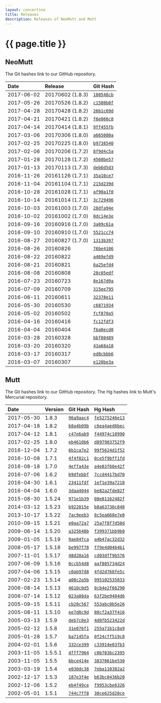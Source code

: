 ```yaml
---
layout: concertina
title: Releases
description: Releases of NeoMutt and Mutt
---
```


# {{ page.title }}

## NeoMutt

The Git hashes link to our GitHub repository.

| Date       | Release          | Git Hash                                                         |
| :--------- | :--------------- | :--------------------------------------------------------------- |
| 2017-06-02 | 20170602 (1.8.3) | [`180546cb`](https://github.com/neomutt/neomutt/commit/180546cb) |
| 2017-05-26 | 20170526 (1.8.2) | [`c1580b0f`](https://github.com/neomutt/neomutt/commit/c1580b0f) |
| 2017-04-28 | 20170428 (1.8.2) | [`26b1c69d`](https://github.com/neomutt/neomutt/commit/26b1c69d) |
| 2017-04-21 | 20170421 (1.8.2) | [`f6e066c8`](https://github.com/neomutt/neomutt/commit/f6e066c8) |
| 2017-04-14 | 20170414 (1.8.1) | [`9ff455fb`](https://github.com/neomutt/neomutt/commit/9ff455fb) |
| 2017-03-06 | 20170306 (1.8.0) | [`a665080a`](https://github.com/neomutt/neomutt/commit/a665080a) |
| 2017-02-25 | 20170225 (1.8.0) | [`b9738540`](https://github.com/neomutt/neomutt/commit/b9738540) |
| 2017-02-06 | 20170206 (1.7.2) | [`8f9d4c5a`](https://github.com/neomutt/neomutt/commit/8f9d4c5a) |
| 2017-01-28 | 20170128 (1.7.2) | [`4560be57`](https://github.com/neomutt/neomutt/commit/4560be57) |
| 2017-01-13 | 20170113 (1.7.3) | [`deb6d5d3`](https://github.com/neomutt/neomutt/commit/deb6d5d3) |
| 2016-11-26 | 20161126 (1.7.1) | [`35a10ce7`](https://github.com/neomutt/neomutt/commit/35a10ce7) |
| 2016-11-04 | 20161104 (1.7.1) | [`215d239d`](https://github.com/neomutt/neomutt/commit/215d239d) |
| 2016-10-28 | 20161028 (1.7.1) | [`af90a1f0`](https://github.com/neomutt/neomutt/commit/af90a1f0) |
| 2016-10-14 | 20161014 (1.7.1) | [`3c729496`](https://github.com/neomutt/neomutt/commit/3c729496) |
| 2016-10-03 | 20161003 (1.7.0) | [`28dfa94e`](https://github.com/neomutt/neomutt/commit/28dfa94e) |
| 2016-10-02 | 20161002 (1.7.0) | [`0dc14e3e`](https://github.com/neomutt/neomutt/commit/0dc14e3e) |
| 2016-09-16 | 20160916 (1.7.0) | [`3a09c61a`](https://github.com/neomutt/neomutt/commit/3a09c61a) |
| 2016-09-10 | 20160910 (1.7.0) | [`5521cc74`](https://github.com/neomutt/neomutt/commit/5521cc74) |
| 2016-08-27 | 20160827 (1.7.0) | [`1313b397`](https://github.com/neomutt/neomutt/commit/1313b397) |
| 2016-08-26 | 20160826         | [`76be4106`](https://github.com/neomutt/neomutt/commit/76be4106) |
| 2016-08-22 | 20160822         | [`a469efd9`](https://github.com/neomutt/neomutt/commit/a469efd9) |
| 2016-08-21 | 20160821         | [`6a25efd4`](https://github.com/neomutt/neomutt/commit/6a25efd4) |
| 2016-08-08 | 20160808         | [`28c05edf`](https://github.com/neomutt/neomutt/commit/28c05edf) |
| 2016-07-23 | 20160723         | [`8e167d9a`](https://github.com/neomutt/neomutt/commit/8e167d9a) |
| 2016-07-09 | 20160709         | [`315ee795`](https://github.com/neomutt/neomutt/commit/315ee795) |
| 2016-06-11 | 20160611         | [`32378e11`](https://github.com/neomutt/neomutt/commit/32378e11) |
| 2016-05-30 | 20160530         | [`c6871934`](https://github.com/neomutt/neomutt/commit/c6871934) |
| 2016-05-02 | 20160502         | [`fcf870a5`](https://github.com/neomutt/neomutt/commit/fcf870a5) |
| 2016-04-16 | 20160416         | [`fc12fdf3`](https://github.com/neomutt/neomutt/commit/fc12fdf3) |
| 2016-04-04 | 20160404         | [`fba0ecd8`](https://github.com/neomutt/neomutt/commit/fba0ecd8) |
| 2016-03-28 | 20160328         | [`bbf00489`](https://github.com/neomutt/neomutt/commit/bbf00489) |
| 2016-03-20 | 20160320         | [`43a68a18`](https://github.com/neomutt/neomutt/commit/43a68a18) |
| 2016-03-17 | 20160317         | [`ed8cbbb6`](https://github.com/neomutt/neomutt/commit/ed8cbbb6) |
| 2016-03-07 | 20160307         | [`e120be3a`](https://github.com/neomutt/neomutt/commit/e120be3a) |

## Mutt

The Git hashes link to our GitHub repository.
The Hg hashes link to Mutt's Mercurial repository.

| Date       | Version | Git Hash                                                       | Hg Hash                                                         |
| :--------- | :------ | :------------------------------------------------------------- | :-------------------------------------------------------------- |
| 2017-05-30 | 1.8.3   | [`96a9aac4`](https://github.com/neomutt/neomutt/commit/96a9aac4) | [`fe5275246e13`](https://dev.mutt.org/hg/mutt/rev/fe5275246e13) |
| 2017-04-18 | 1.8.2   | [`b8a4b09b`](https://github.com/neomutt/neomutt/commit/b8a4b09b) | [`c6ea4aed6bec`](https://dev.mutt.org/hg/mutt/rev/c6ea4aed6bec) |
| 2017-04-12 | 1.8.1   | [`c47e6ab9`](https://github.com/neomutt/neomutt/commit/c47e6ab9) | [`f44974c10990`](https://dev.mutt.org/hg/mutt/rev/f44974c10990) |
| 2017-02-25 | 1.8.0   | [`eb4610b6`](https://github.com/neomutt/neomutt/commit/eb4610b6) | [`d897983752f9`](https://dev.mutt.org/hg/mutt/rev/d897983752f9) |
| 2016-12-04 | 1.7.2   | [`6b1ca7e2`](https://github.com/neomutt/neomutt/commit/6b1ca7e2) | [`99f5624d1f52`](https://dev.mutt.org/hg/mutt/rev/99f5624d1f52) |
| 2016-10-08 | 1.7.1   | [`4f4f02c1`](https://github.com/neomutt/neomutt/commit/4f4f02c1) | [`0ce5f9bff1fd`](https://dev.mutt.org/hg/mutt/rev/0ce5f9bff1fd) |
| 2016-08-18 | 1.7.0   | [`4effa43e`](https://github.com/neomutt/neomutt/commit/4effa43e) | [`a4e83f60e42f`](https://dev.mutt.org/hg/mutt/rev/a4e83f60e42f) |
| 2016-07-06 | 1.6.2   | [`b9dfebbf`](https://github.com/neomutt/neomutt/commit/b9dfebbf) | [`7ccd4417bd70`](https://dev.mutt.org/hg/mutt/rev/7ccd4417bd70) |
| 2016-04-30 | 1.6.1   | [`23411fdf`](https://github.com/neomutt/neomutt/commit/23411fdf) | [`1ef1e39a7218`](https://dev.mutt.org/hg/mutt/rev/1ef1e39a7218) |
| 2016-04-04 | 1.6.0   | [`3daa4044`](https://github.com/neomutt/neomutt/commit/3daa4044) | [`be82a2fde82f`](https://dev.mutt.org/hg/mutt/rev/be82a2fde82f) |
| 2015-08-30 | 1.5.24  | [`971e1b39`](https://github.com/neomutt/neomutt/commit/971e1b39) | [`08e81162482f`](https://dev.mutt.org/hg/mutt/rev/08e81162482f) |
| 2014-03-12 | 1.5.23  | [`b922015e`](https://github.com/neomutt/neomutt/commit/b922015e) | [`b8a63730c848`](https://dev.mutt.org/hg/mutt/rev/b8a63730c848) |
| 2013-10-17 | 1.5.22  | [`7ac9eeb3`](https://github.com/neomutt/neomutt/commit/7ac9eeb3) | [`8c5ea668e7e0`](https://dev.mutt.org/hg/mutt/rev/8c5ea668e7e0) |
| 2010-09-15 | 1.5.21  | [`e0aa72a7`](https://github.com/neomutt/neomutt/commit/e0aa72a7) | [`25a7f8f7d50d`](https://dev.mutt.org/hg/mutt/rev/25a7f8f7d50d) |
| 2009-06-14 | 1.5.20  | [`a325648b`](https://github.com/neomutt/neomutt/commit/a325648b) | [`f399371bb9b0`](https://dev.mutt.org/hg/mutt/rev/f399371bb9b0) |
| 2009-01-05 | 1.5.19  | [`9ae84fca`](https://github.com/neomutt/neomutt/commit/9ae84fca) | [`a4b47ac32d32`](https://dev.mutt.org/hg/mutt/rev/a4b47ac32d32) |
| 2008-05-17 | 1.5.18  | [`be997f78`](https://github.com/neomutt/neomutt/commit/be997f78) | [`ff9e4d0464b1`](https://dev.mutt.org/hg/mutt/rev/ff9e4d0464b1) |
| 2007-11-01 | 1.5.17  | [`48d20a16`](https://github.com/neomutt/neomutt/commit/48d20a16) | [`cd03dff9b576`](https://dev.mutt.org/hg/mutt/rev/cd03dff9b576) |
| 2007-06-09 | 1.5.16  | [`0ccb54d8`](https://github.com/neomutt/neomutt/commit/0ccb54d8) | [`aaf805734d24`](https://dev.mutt.org/hg/mutt/rev/aaf805734d24) |
| 2007-04-06 | 1.5.15  | [`c0ab97d8`](https://github.com/neomutt/neomutt/commit/c0ab97d8) | [`4fd2d768fe5c`](https://dev.mutt.org/hg/mutt/rev/4fd2d768fe5c) |
| 2007-02-23 | 1.5.14  | [`a08c2a5b`](https://github.com/neomutt/neomutt/commit/a08c2a5b) | [`995102535833`](https://dev.mutt.org/hg/mutt/rev/995102535833) |
| 2006-08-14 | 1.5.13  | [`4610c0d5`](https://github.com/neomutt/neomutt/commit/4610c0d5) | [`0cb4e2f66290`](https://dev.mutt.org/hg/mutt/rev/0cb4e2f66290) |
| 2006-07-14 | 1.5.12  | [`023a80da`](https://github.com/neomutt/neomutt/commit/023a80da) | [`63f2be9404d6`](https://dev.mutt.org/hg/mutt/rev/63f2be9404d6) |
| 2005-09-15 | 1.5.11  | [`cb28c567`](https://github.com/neomutt/neomutt/commit/cb28c567) | [`553abc0b5e26`](https://dev.mutt.org/hg/mutt/rev/553abc0b5e26) |
| 2005-08-11 | 1.5.10  | [`ee7d8c9d`](https://github.com/neomutt/neomutt/commit/ee7d8c9d) | [`80cf2a37f416`](https://dev.mutt.org/hg/mutt/rev/80cf2a37f416) |
| 2005-03-13 | 1.5.9   | [`deb7c0e3`](https://github.com/neomutt/neomutt/commit/deb7c0e3) | [`4d0fb523422d`](https://dev.mutt.org/hg/mutt/rev/4d0fb523422d) |
| 2005-02-12 | 1.5.8   | [`31e076f1`](https://github.com/neomutt/neomutt/commit/31e076f1) | [`255a71b1c8a9`](https://dev.mutt.org/hg/mutt/rev/255a71b1c8a9) |
| 2005-01-28 | 1.5.7   | [`ba7145fa`](https://github.com/neomutt/neomutt/commit/ba7145fa) | [`0f24cff519c8`](https://dev.mutt.org/hg/mutt/rev/0f24cff519c8) |
| 2004-02-01 | 1.5.6   | [`332ce399`](https://github.com/neomutt/neomutt/commit/332ce399) | [`c33914e03fb3`](https://dev.mutt.org/hg/mutt/rev/c33914e03fb3) |
| 2003-11-05 | 1.5.5.1 | [`dfff7964`](https://github.com/neomutt/neomutt/commit/dfff7964) | [`c0b703bc2395`](https://dev.mutt.org/hg/mutt/rev/c0b703bc2395) |
| 2003-11-05 | 1.5.5   | [`bbce414e`](https://github.com/neomutt/neomutt/commit/bbce414e) | [`3837061be530`](https://dev.mutt.org/hg/mutt/rev/3837061be530) |
| 2003-03-19 | 1.5.4   | [`e030dc38`](https://github.com/neomutt/neomutt/commit/e030dc38) | [`7eba110382a2`](https://dev.mutt.org/hg/mutt/rev/7eba110382a2) |
| 2002-12-17 | 1.5.3   | [`187e3f4e`](https://github.com/neomutt/neomutt/commit/187e3f4e) | [`b63bc0436b20`](https://dev.mutt.org/hg/mutt/rev/b63bc0436b20) |
| 2002-12-06 | 1.5.2   | [`eb4f49ce`](https://github.com/neomutt/neomutt/commit/eb4f49ce) | [`f9953cbe6326`](https://dev.mutt.org/hg/mutt/rev/f9953cbe6326) |
| 2002-05-01 | 1.5.1   | [`744c7ff8`](https://github.com/neomutt/neomutt/commit/744c7ff8) | [`30ce625d20ce`](https://dev.mutt.org/hg/mutt/rev/30ce625d20ce) |

